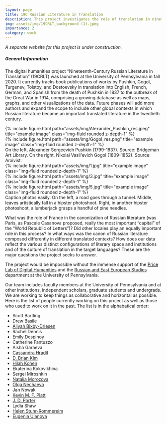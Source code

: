 ```yaml
---
layout: page
title: 19C Russian Literature in Translation
description: This project investigates the role of translation in nineteenth-century Russian literature’s rise to prominence in world literature as a case study in the processes whereby a nationally or linguistically defined literature may achieve circulation and recognition on a global level. 
img: assets/img/19CRLT_background (1).jpeg
importance: 2
category: work
---
```


*A separate website for this project is under construction.*

##### General Information

The digital humanities project “Nineteenth-Century Russian Literature in Translation” (19CRLT) was launched at the University of Pennsylvania in fall 2020. It currently tracks book publications of works by Pushkin, Gogol, Turgenev, Tolstoy, and Dostoevsky in translation into English, French, German, and Spanish from the death of Pushkin in 1837 to the outbreak of the Great War in 1914, comprising a growing database as well as maps, graphs, and other visualizations of the data. Future phases will add more authors and expand the scope to include other global contexts in which Russian literature became an important translated literature in the twentieth century.

<div class="row justify-content-sm-center">
    <div class="col-sm-8 mt-3 mt-md-0">
        {% include figure.html path="assets/img/Alexander_Pushkin_res.jpeg" title="example image" class="img-fluid rounded z-depth-1" %}
    </div>
    <div class="col-sm-4 mt-3 mt-md-0">
        {% include figure.html path="assets/img/Gogol_res.png" title="example image" class="img-fluid rounded z-depth-1" %}
    </div>
    </div>
<div class="caption">
    On the left, Alexander Sergeevich Pushkin (1799-1837). Source: Bridgeman Art Library. On the right, Nikolai Vasil'evich Gogol (1809-1852). Source: Arxivist.
</div>

<div class="row">
    <div class="col-sm mt-3 mt-md-0">
        {% include figure.html path="assets/img/1.jpg" title="example image" class="img-fluid rounded z-depth-1" %}
    </div>
    <div class="col-sm mt-3 mt-md-0">
        {% include figure.html path="assets/img/3.jpg" title="example image" class="img-fluid rounded z-depth-1" %}
    </div>
    <div class="col-sm mt-3 mt-md-0">
        {% include figure.html path="assets/img/5.jpg" title="example image" class="img-fluid rounded z-depth-1" %}
    </div>
</div>
<div class="caption">
Caption photos easily. On the left, a road goes through a tunnel. Middle, leaves artistically fall in a hipster photoshoot. Right, in another hipster photoshoot, a lumberjack grasps a handful of pine needles.
</div>

What was the role of France in the canonization of Russian literature (was Paris, as Pascale Casanova proposed, really the most important “capital” of the “World Republic of Letters”)? Did other locales play an equally important role in this process? In what ways was the canon of Russian literature composed differently in different translated contexts? How does our data reflect the various distinct configurations of literary space and institutions and of the culture of translation in the target languages? These are the major questions the project seeks to answer.

The project would be impossible without the immense support of the [Price Lab of Digital Humanities](https://pricelab.sas.upenn.edu/) and the [Russian and East European Studies](https://rees.sas.upenn.edu/) department at the University of Pennsylvania.

Our team includes faculty members at the University of Pennsylvania and at other institutions, independent scholars, graduate students and undergrads. We are working to keep things as collaborative and horizontal as possible. Here is the list of people currently working on this project as well as those who used to work on it in the past. The list is in the alphabatical order:
- Scott Bartling
- Drew Basile
- [Aliyah Bixby-Driesen](https://anthropology.sas.upenn.edu/people/aliyah-bixby-driesen)
- Rachel Dennis
- Emily Despinoy
- Catherine Fantuzzo
- Aisha Garaeva
- [Cassandra Hradil](https://pricelab.sas.upenn.edu/fellows/hradil-cassandra)
- [D. Brian Kim](https://rees.sas.upenn.edu/people/d-brian-kim)
- [Hilah Kohen](https://complit.sas.upenn.edu/people/hilah-kohen)
- Ekaterina Kokovikhina
- Sergei Miroshkin
- [Natalia Morozova](https://ajif-ucm.academia.edu/NataliaMorozova)
- [Olga Nechaeva](https://olyanechaeva.github.io/my_site/)
- Jan Nowak
- [Kevin M. F. Platt](https://rees.sas.upenn.edu/people/kevin-mf-platt)
- [J. D. Porter](https://pricelab.sas.upenn.edu/fellows/porter-jd)
- Lydia Shaw
- [Helen Stuhr-Rommereim](https://www.swarthmore.edu/russian/faculty-staff)
- [Eugenia Ulanova](https://complit.sas.upenn.edu/people/eugenia-ulanova)
